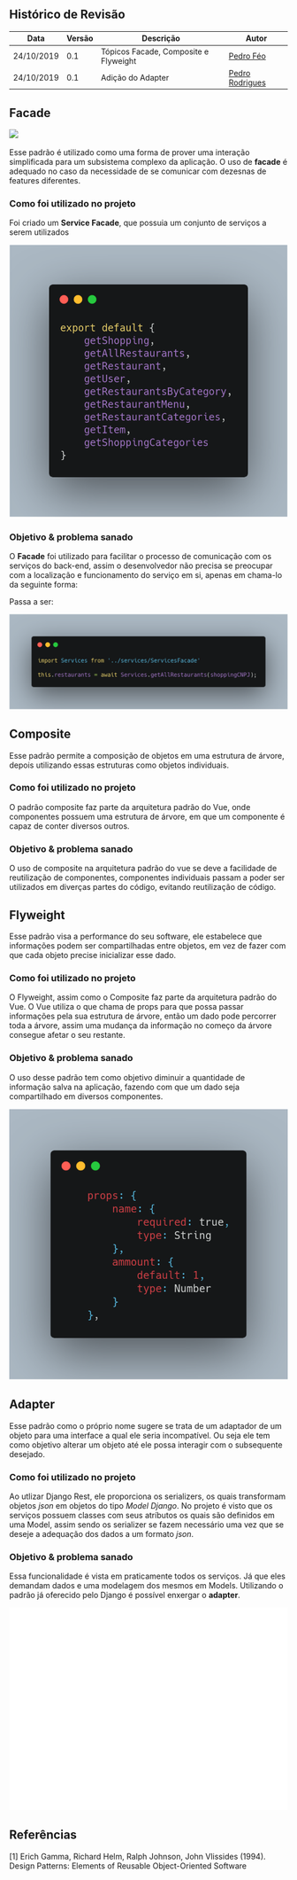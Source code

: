 ## Histórico de Revisão

|Data|Versão|Descrição|Autor|
|-|-|-|-|
|24/10/2019|0.1|Tópicos Facade, Composite e Flyweight|[Pedro Féo](https://github.com/phe0)|
|24/10/2019|0.1|Adição do Adapter |[Pedro Rodrigues](https://github.com/pedro-prp)|



## Facade

![](https://en.wikipedia.org/wiki/Facade_pattern#/media/File:W3sDesign_Facade_Design_Pattern_UML.jpg)

Esse padrão é utilizado como uma forma de prover uma interação simplificada para um subsistema complexo da aplicação. O uso de __facade__ é adequado no caso da necessidade de se comunicar com dezesnas de features diferentes.

### Como foi utilizado no projeto

Foi criado um __Service Facade__, que possuia um conjunto de serviços a serem utilizados

![](../../images/patterns/serviceFacade.png)

### Objetivo & problema sanado

O __Facade__ foi utilizado para facilitar o processo de comunicação com os serviços do back-end, assim o desenvolvedor não precisa se preocupar com a localização e funcionamento do serviço em si, apenas em chama-lo da seguinte forma:

Passa a ser:

![](../../images/patterns/serviceCall.png)

## Composite

Esse padrão permite a composição de objetos em uma estrutura de árvore, depois utilizando essas estruturas como objetos individuais.

### Como foi utilizado no projeto

O padrão composite faz parte da arquitetura padrão do Vue, onde componentes possuem uma estrutura de árvore, em que um componente é capaz de conter diversos outros.

### Objetivo & problema sanado

O uso de composite na arquitetura padrão do vue se deve a facilidade de reutilização de componentes, componentes individuais passam a poder ser utilizados em diverças partes do código, evitando reutilização de código.

## Flyweight

Esse padrão visa a performance do seu software, ele estabelece que informações podem ser compartilhadas entre objetos, em vez de fazer com que cada objeto precise inicializar esse dado.

### Como foi utilizado no projeto

O Flyweight, assim como o Composite faz parte da arquitetura padrão do Vue. O Vue utiliza o que chama de props para que possa passar informações pela sua estrutura de árvore, então um dado pode percorrer toda a árvore, assim uma mudança da informação no começo da árvore consegue afetar o seu restante. 

### Objetivo & problema sanado

O uso desse padrão tem como objetivo diminuir a quantidade de informação salva na aplicação, fazendo com que um dado seja compartilhado em diversos componentes.

![](../../images/patterns/props.png)

## Adapter
Esse padrão como o próprio nome sugere se trata de um adaptador de um objeto para uma interface a qual ele seria incompatível. Ou seja ele tem como objetivo alterar um objeto até ele possa interagir com o subsequente desejado.

### Como foi utilizado no projeto
Ao utlizar Django Rest, ele proporciona os serializers, os quais transformam objetos *json* em objetos do tipo *Model Django*. No projeto é visto que os serviços possuem classes com seus atríbutos os quais são definidos em uma Model, assim sendo os serializer se fazem necessário uma vez que se deseje a adequação dos dados a um formato *json*.

### Objetivo & problema sanado
Essa funcionalidade é vista em praticamente todos os serviços. Já que eles demandam dados e uma modelagem dos mesmos em Models. Utilizando o padrão já oferecido pelo Django é possível enxergar o **adapter**. 

![serializer-adapter](../../images/patterns/adapter.svg)


## Referências

[1] Erich Gamma, Richard Helm, Ralph Johnson, John Vlissides (1994). Design Patterns: Elements of Reusable Object-Oriented Software

